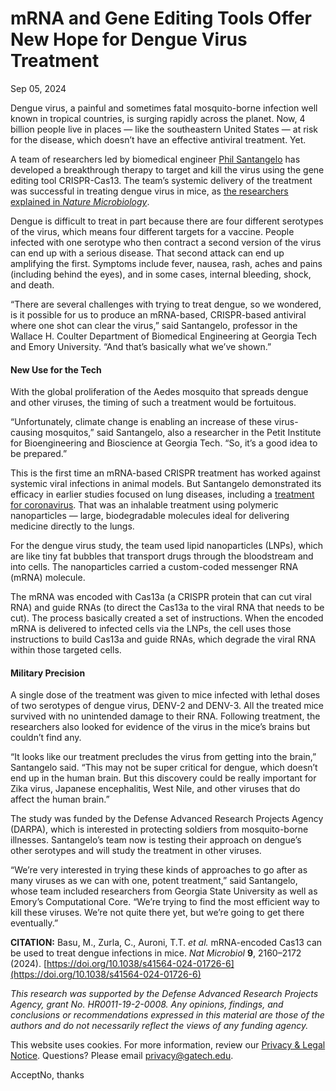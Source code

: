 # mRNA and Gene Editing Tools Offer New Hope for Dengue Virus Treatment

Sep 05, 2024


Dengue virus, a painful and sometimes fatal mosquito-borne infection well known in tropical countries, is surging rapidly across the planet. Now, 4 billion people live in places — like the southeastern United States — at risk for the disease, which doesn’t have an effective antiviral treatment. Yet.

A team of researchers led by biomedical engineer [Phil Santangelo](https://bme.gatech.edu/bme/faculty/Philip-Santangelo) has developed a breakthrough therapy to target and kill the virus using the gene editing tool CRISPR-Cas13. The team’s systemic delivery of the treatment was successful in treating dengue virus in mice, as [the researchers explained in _Nature Microbiology_](https://www.nature.com/articles/s41564-024-01726-6).

Dengue is difficult to treat in part because there are four different serotypes of the virus, which means four different targets for a vaccine. People infected with one serotype who then contract a second version of the virus can end up with a serious disease. That second attack can end up amplifying the first. Symptoms include fever, nausea, rash, aches and pains (including behind the eyes), and in some cases, internal bleeding, shock, and death.

“There are several challenges with trying to treat dengue, so we wondered, is it possible for us to produce an mRNA-based, CRISPR-based antiviral where one shot can clear the virus,” said Santangelo, professor in the Wallace H. Coulter Department of Biomedical Engineering at Georgia Tech and Emory University. “And that’s basically what we’ve shown.”

#### **New Use for the Tech**

With the global proliferation of the Aedes mosquito that spreads dengue and other viruses, the timing of such a treatment would be fortuitous.

“Unfortunately, climate change is enabling an increase of these virus-causing mosquitos,” said Santangelo, also a researcher in the Petit Institute for Bioengineering and Bioscience at Georgia Tech. “So, it’s a good idea to be prepared.”

This is the first time an mRNA-based CRISPR treatment has worked against systemic viral infections in animal models. But Santangelo demonstrated its efficacy in earlier studies focused on lung diseases, including a [treatment for coronavirus](https://research.gatech.edu/healing-breath-researchers-dramatically-improve-inhalable-mrna-therapy). That was an inhalable treatment using polymeric nanoparticles — large, biodegradable molecules ideal for delivering medicine directly to the lungs.

For the dengue virus study, the team used lipid nanoparticles (LNPs), which are like tiny fat bubbles that transport drugs through the bloodstream and into cells. The nanoparticles carried a custom-coded messenger RNA (mRNA) molecule.

The mRNA was encoded with Cas13a (a CRISPR protein that can cut viral RNA) and guide RNAs (to direct the Cas13a to the viral RNA that needs to be cut). The process basically created a set of instructions. When the encoded mRNA is delivered to infected cells via the LNPs, the cell uses those instructions to build Cas13a and guide RNAs, which degrade the viral RNA within those targeted cells.

#### **Military Precision**

A single dose of the treatment was given to mice infected with lethal doses of two serotypes of dengue virus, DENV-2 and DENV-3. All the treated mice survived with no unintended damage to their RNA. Following treatment, the researchers also looked for evidence of the virus in the mice’s brains but couldn’t find any.

“It looks like our treatment precludes the virus from getting into the brain,” Santangelo said. “This may not be super critical for dengue, which doesn’t end up in the human brain. But this discovery could be really important for Zika virus, Japanese encephalitis, West Nile, and other viruses that do affect the human brain.”

The study was funded by the Defense Advanced Research Projects Agency (DARPA), which is interested in protecting soldiers from mosquito-borne illnesses. Santangelo’s team now is testing their approach on dengue’s other serotypes and will study the treatment in other viruses.

“We’re very interested in trying these kinds of approaches to go after as many viruses as we can with one, potent treatment,” said Santangelo, whose team included researchers from Georgia State University as well as Emory’s Computational Core. “We’re trying to find the most efficient way to kill these viruses. We’re not quite there yet, but we’re going to get there eventually.”

**CITATION:** Basu, M., Zurla, C., Auroni, T.T. _et al._ mRNA-encoded Cas13 can be used to treat dengue infections in mice. _Nat Microbiol_ **9**, 2160–2172 (2024). [https://doi.org/10.1038/s41564-024-01726-6](https://doi.org/10.1038/s41564-024-01726-6)

_This research was supported by the Defense Advanced Research Projects Agency, grant No. HR0011-19-2-0008. Any opinions, findings, and conclusions or recommendations expressed in this material are those of the authors and do not necessarily reflect the views of any funding agency._

This website uses cookies. For more information, review our [Privacy & Legal Notice](https://www.gatech.edu/privacy). Questions? Please email [privacy@gatech.edu](mailto:privacy@gatech.edu).


AcceptNo, thanks